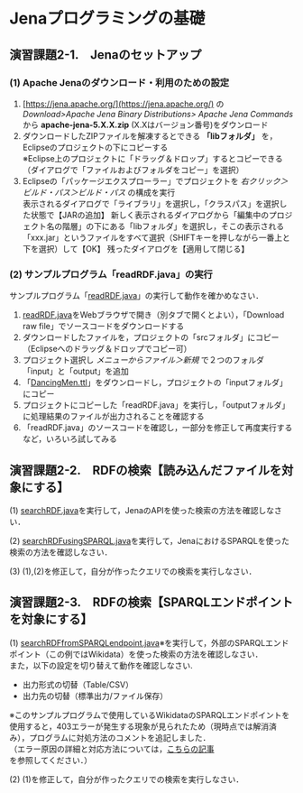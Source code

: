 # Jenaプログラミングの基礎

## 演習課題2-1.　Jenaのセットアップ
### (1) Apache Jenaのダウンロード・利用のための設定
1. [https://jena.apache.org/](https://jena.apache.org/) の *Download>Apache Jena Binary Distributions>
Apache Jena Commands* から **apache-jena-5.X.X.zip** (X.Xはバージョン番号)をダウンロード
2. ダウンロードしたZIPファイルを解凍するとできる **「libフォルダ」** を，Eclipseのプロジェクトの下にコピーする  
※Eclipse上のプロジェクトに「ドラッグ＆ドロップ」するとコピーできる（ダイアログで「ファイルおよびフォルダをコピー」を選択）
3. Eclipseの「パッケージエクスプローラー」でプロジェクトを *右クリック＞ビルド・パス＞ビルド・パス* の構成を実行  
表示されるダイアログで「ライブラリ」を選択し，「クラスパス」を選択した状態で【JARの追加】
新しく表示されるダイアログから「編集中のプロジェクト名の階層」の下にある「libフォルダ」を選択し，そこの表示される「xxx.jar」というファイルをすべて選択（SHIFTキーを押しながら一番上と下を選択）して【OK】
残ったダイアログを【適用して閉じる】

### (2) サンプルプログラム「readRDF.java」の実行
サンプルプログラム「[readRDF.java](jena_sample/src/readRDF.java)」の実行して動作を確かめなさい．
1. [readRDF.java](jena_sample/src/readRDF.java)をWebブラウザで開き（別タブで開くとよい），「Download raw file」でソースコードをダウンロードする
2. ダウンロードしたファイルを，プロジェクトの「srcフォルダ」にコピー（Eclipseへのドラッグ＆ドロップでコピー可）
3. プロジェクト選択し *メニューからファイル＞新規* で２つのフォルダ「input」と「output」を追加
4. 「[DancingMen.ttl](jena_sample/input/DancingMen.ttl)」をダウンロードし，プロジェクトの「inputフォルダ」にコピー
5. プロジェクトにコピーした「readRDF.java」を実行し，「outputフォルダ」に処理結果のファイルが出力されることを確認する
6. 「readRDF.java」のソースコードを確認し，一部分を修正して再度実行するなど，いろいろ試してみる

## 演習課題2-2.　RDFの検索【読み込んだファイルを対象にする】
(1) [searchRDF.java](jena_sample/src/searchRDF.java)を実行して，JenaのAPIを使った検索の方法を確認しなさい．

(2) [searchRDFusingSPARQL.java](jena_sample/src/searchRDFusingSPARQL.java)を実行して，JenaにおけるSPARQLを使った検索の方法を確認しなさい．

(3) (1),(2)を修正して，自分が作ったクエリでの検索を実行しなさい．

## 演習課題2-3.　RDFの検索【SPARQLエンドポイントを対象にする】
(1) [searchRDFfromSPARQLendpoint.java](jena_sample/src/searchRDFfromSPARQLendpoint.java)※を実行して，外部のSPARQLエンドポイント（この例ではWikidata）を使った検索の方法を確認しなさい．  
また，以下の設定を切り替えて動作を確認しなさい.  
- 出力形式の切替（Table/CSV）
- 出力先の切替（標準出力/ファイル保存）  

※このサンプルプログラムで使用しているWikidataのSPARQLエンドポイントを使用すると，403エラーが発生する現象が見られたため（現時点では解消済み），プログラムに対処方法のコメントを追記しました．  
（エラー原因の詳細と対応方法については，[こちらの記事](https://qiita.com/koujikozaki/items/fba35bf469dc0331128b)を参照してください．）  

(2) (1)を修正して，自分が作ったクエリでの検索を実行しなさい．

